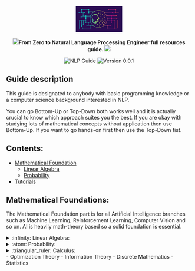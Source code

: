 <div align="center">

  <img src="sources/images/nlp.png" width="25%"> 
    



  
  **<img src="https://github.com/TheDudeThatCode/TheDudeThatCode/blob/master/Assets/Rocket.gif" width="29px">From Zero to Natural Language Processing Engineer full resources guide. <img src="https://github.com/TheDudeThatCode/TheDudeThatCode/blob/master/Assets/Hi.gif" width="29px">**
  
  
  ![NLP Guide](https://img.shields.io/badge/NLP-Guide-brightgreen.svg)
  ![Version 0.0.1](https://img.shields.io/badge/Version-0.0.1-blue.svg)
</div>

## Guide description
This guide is designated to anybody with basic programming knowledge or a computer science background interested in NLP.

You can go Bottom-Up or Top-Down both works well and it is actually crucial to know which approach suites you the best. If you are okay with studying lots of mathematical concepts without application then use Bottom-Up. If you want to go hands-on first then use the Top-Down fist.

## Contents:
- [Mathematical Foundation](#Mathematical-Foundations)
   - [Linear Algebra](#Linear-Algebra) 
   - [Probability](#Probability) 
- [Tutorials](#tutorials)

## Mathematical Foundations:
The Mathematical Foundation part is for all Artificial Intelligence branches such as Machine Learning, Reinforcement Learning, Computer Vision and so on. AI is heavily math-theory based so a solid foundation is essential.

<details>
  <summary>:infinity: Linear Algebra:</summary>
  
<!--START_SECTION:activity-->  
### Linear Algebra:
  This branch of Math is crucial for understanding the mechanism of Neural Networks which are the norm for NLP methodologies in nowadays State-of-The-Art.

Resource                    | Difficulty     | Relevance to NLP | Relevance to Deep Learning
------------------------- | --------------- | ---- | ---------------------------
[MIT Gilbert Strang 2005 Linear Algebra][gilbertStrang] | <div class="star-ratings-top"><span>★</span><span>★</span><span>☆</span><span>☆</span><span>☆</span></div>| ![25%](https://progress-bar.dev/25) | ![100%](https://progress-bar.dev/100)
[Linear Algebra 4th Edition by Friedberg][Friedberg] | <div class="star-ratings-top"><span>★</span><span>★</span><span>★</span><span>★</span><span>☆</span></div>| ![25%](https://progress-bar.dev/25) | ![100%](https://progress-bar.dev/100)
[Mathematics for Machine Learning Book: Chapter 2][mmlbook] | <div class="star-ratings-top"><span>★</span><span>★</span><span>★</span><span>☆</span><span>☆</span></div>| ![25%](https://progress-bar.dev/25) | ![100%](https://progress-bar.dev/100)
[James Hamblin Awesome Lecture Series][James_Hamblin] | <div class="star-ratings-top"><span>★</span><span>★</span><span>★</span><span>☆</span><span>☆</span></div>| ![0%](https://progress-bar.dev/0) | ![100%](https://progress-bar.dev/100)
[3Blue1Brown Essence of Linear Algebra][3blue] | <div class="star-ratings-top"><span>★</span><span>☆</span><span>☆</span><span>☆</span><span>☆</span></div>| ![0%](https://progress-bar.dev/0) | ![100%](https://progress-bar.dev/100)
[Mathematics For Machine Learning Specialization: Linear Algebra][MMLLA] | <div class="star-ratings-top"><span>★</span><span>☆</span><span>☆</span><span>☆</span><span>☆</span></div>| ![0%](https://progress-bar.dev/0) | ![100%](https://progress-bar.dev/100)
[Matrix Methods for Linear Algebra for Gilber Strang UPDATED!][matrixmethods] | <div class="star-ratings-top"><span>★</span><span>★</span><span>★</span><span>☆</span><span>☆</span></div>| ![0%](https://progress-bar.dev/0) | ![100%](https://progress-bar.dev/100)
  <!--END_SECTION:activity-->

</details>

<details>
  <summary>:atom: Probability:</summary>
  
<!--START_SECTION:activity-->  

Most of Natural Language Processing and Machine Learning Algorithms are based on Probability theory. So this branch is extremely important for grasping how old methods work.
Resource                    | Difficulty     | Relevance to NLP | Relevance to Deep Learning
------------------------- | --------------- | ---- | ---------------------------
[Harvard Probability and Statistics Course][harvard] | <div class="star-ratings-top"><span>★</span><span>★</span><span>★</span><span>★</span><span>★</span></div>| ![100%](https://progress-bar.dev/100) | ![75%](https://progress-bar.dev/75)
[MIT Probability Course 2011 Lecture videos][mitprob11] | <div class="star-ratings-top"><span>★</span><span>★</span><span>★</span><span>☆</span><span>☆</span></div>| ![75%](https://progress-bar.dev/75) | ![75%](https://progress-bar.dev/75)
[MIT Probability Course 2018 short videos UPDATED!][mitprob18] | <div class="star-ratings-top"><span>★</span><span>★</span><span>☆</span><span>☆<span>☆</span></div>| ![75%](https://progress-bar.dev/75) | ![75%](https://progress-bar.dev/75)
[Mathematics for Machine Learning Book: Chapter 6][mmlbook] | <div class="star-ratings-top"><span>★</span><span>★</span><span>★</span><span>☆</span><span>☆</span></div>| ![50%](https://progress-bar.dev/50) | ![50%](https://progress-bar.dev/50)
 [Probalistic Graphical Models CMU Advanced][cmuprob] | <div class="star-ratings-top"><span>★</span><span>★</span><span>★</span><span>★</span><span>★</span></div>| ![50%](https://progress-bar.dev/50) | ![100%](https://progress-bar.dev/100)
[Probalistic Graphical Models Stanford Daphne Advanced][stanfordprobgraph] | <div class="star-ratings-top"><span>★</span><span>★</span><span>★</span><span>★</span><span>★</span></div>| ![75%](https://progress-bar.dev/50) | ![100%](https://progress-bar.dev/100)
 [A First Course In Probability Book by Ross][probBook] | <div class="star-ratings-top"><span>★</span><span>★</span><span>★</span><span>★</span><span>☆</span></div>| ![75%](https://progress-bar.dev/0) | ![100%](https://progress-bar.dev/50/?title=Deep-Learning)
  <!--END_SECTION:activity-->

</details>

<details>
  <summary>:triangular_ruler: Calculus:</summary>
  
<!--START_SECTION:activity--> 
Resource                    | Difficulty     | Relevance to NLP | Relevance to Deep Learning
------------------------- | --------------- | ---- | ----------------------
[Essence of Calculus by 3Blue1Brown][bluecal]| <div class="star-ratings-top"><span>★</span><span>★</span><span>☆</span></div><span>☆</span></div><span>☆</span></div>| ![0%](https://progress-bar.dev/0) | ![Deep Learning](https://progress-bar.dev/100)
[Single Variable Calculus MIT 2007][single07]| <div class="star-ratings-top"><span>★</span><span>★</span><span>★</span><span>★</span><<span>☆</span></div>| ![0%](https://progress-bar.dev/0) | ![75%](https://progress-bar.dev/75)
[Strang's Overview of Calculus][strangcalc]|<div class="star-ratings-top"><span>★</span><span>★</span><span>★</span><span>★</span><span>☆</span></div>| ![0%](https://progress-bar.dev/0) | ![100%](https://progress-bar.dev/100)
[Single Variable Calculus MIT 2007][multi07]| <div class="star-ratings-top"><span>★</span><span>★</span><span>★</span><span>★</span><span>☆</span></div>| ![0%](https://progress-bar.dev/0) | ![75%](https://progress-bar.dev/75)
[MultiVariable Calculus MIT 2007][multi07]| <div class="star-ratings-top"><span>★</span><span>★</span><span>★</span><span>★</span><span>☆</span></div>| ![0%](https://progress-bar.dev/0) | ![75%](https://progress-bar.dev/75)
[Princeton University Multivariable Calculus 2013][princeton]|<div class="star-ratings-top"><span>★</span><span>★</span><span>★</span><span>★</span><span>☆</span></div>| ![0%](https://progress-bar.dev/0) | ![100%](https://progress-bar.dev/100)
[Mathematics for Machine Learning Book: Chapter 5][mmlbook] | <div class="star-ratings-top"><span>★</span><span>★</span><span>★</span><span>☆</span><span>☆</span></div>| ![Deep Learning](https://progress-bar.dev/0) | ![100%](https://progress-bar.dev/50)


 <!--END_SECTION:activity-->

</details>
- Optimization Theory
- Information Theory
- Discrete Mathematics
- Statistics

[princeton]: https://www.youtube.com/watch?v=uDByROsGzuk&list=PLGqzsq0erqU7h6_bpE-CgJp4iX5aRju28
[multi07]: https://www.youtube.com/watch?v=PxCxlsl_YwY&list=PL4C4C8A7D06566F38
[strangcalc]: https://www.youtube.com/watch?v=X9t-u87df3o&list=PLBE9407EA64E2C318
[single07]: https://www.youtube.com/watch?v=7K1sB05pE0A&list=PL590CCC2BC5AF3BC1
[matrixmethods]: https://www.youtube.com/watch?v=Cx5Z-OslNWE&list=PLUl4u3cNGP63oMNUHXqIUcrkS2PivhN3k
[bluecal]: https://www.youtube.com/watch?v=WUvTyaaNkzM&list=PL0-GT3co4r2wlh6UHTUeQsrf3mlS2lk6x
[probBook]: http://www.seyedkalali.com/wp-content/uploads/2016/11/A-First-Course-in-Probability-8th-ed.-Sheldon-Ross.pdf
[stanfordprobgraph]: https://www.youtube.com/watch?v=GqMzbbaN6T4&list=PLzERW_Obpmv-_TkPEmCyzaJUGHtl7S01i
[cmuprob]: https://www.youtube.com/watch?v=oqvdH_8lmCA&list=PLoZgVqqHOumTqxIhcdcpOAJOOimrRCGZn
[mitprob18]: https://www.youtube.com/watch?v=1uW3qMFA9Ho&list=PLUl4u3cNGP60hI9ATjSFgLZpbNJ7myAg6
[mitprob11]: https://www.youtube.com/watch?v=j9WZyLZCBzs&list=PLUl4u3cNGP61MdtwGTqZA0MreSaDybji8
[harvard]: https://www.youtube.com/watch?v=KbB0FjPg0mw&list=PL2SOU6wwxB0uwwH80KTQ6ht66KWxbzTIo
[MMLLA]: https://www.youtube.com/watch?v=T73ldK46JqE&list=PLiiljHvN6z1_o1ztXTKWPrShrMrBLo5P3
[3blue]: https://www.youtube.com/watch?v=fNk_zzaMoSs&list=PLZHQObOWTQDPD3MizzM2xVFitgF8hE_ab
[gilbertStrang]: https://www.youtube.com/watch?v=QVKj3LADCnA&list=PL49CF3715CB9EF31D
[Friedberg]: https://npqke7p41z.pdcdn2.xyz/dl2.php?id=187502855&h=fe4fe4abfa10c9c6a51456cdff771ba1&u=cache&ext=pdf&n=Linear%20algebra%204th%20edition
[mmlbook]: https://mml-book.github.io/book/mml-book.pdf
[James_Hamblin]: https://www.youtube.com/watch?v=HAoL5fPmgrw&list=PLNr8B4XHL5kGDHOrU4IeI6QNuZHur4F86
